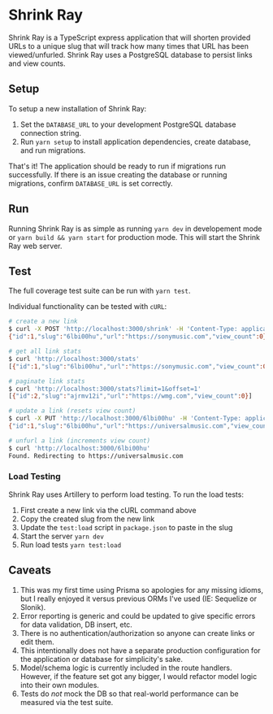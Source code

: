 # Shrink Ray

Shrink Ray is a TypeScript express application that will shorten provided URLs to a unique slug that will track how many
times that URL has been viewed/unfurled. Shrink Ray uses a PostgreSQL database to persist links and view counts.

## Setup

To setup a new installation of Shrink Ray:

1. Set the `DATABASE_URL` to your development PostgreSQL database connection string.
2. Run `yarn setup` to install application dependencies, create database, and run migrations.

That's it! The application should be ready to run if migrations run successfully. If there is an issue creating the
database or running migrations, confirm `DATABASE_URL` is set correctly.

## Run

Running Shrink Ray is as simple as running `yarn dev` in developement mode or `yarn build && yarn start` for production
mode. This will start the Shrink Ray web server.

## Test

The full coverage test suite can be run with `yarn test`.

Individual functionality can be tested with `cURL`:

```bash
# create a new link
$ curl -X POST 'http://localhost:3000/shrink' -H 'Content-Type: application/json' -d '{"url":"https://sonymusic.com"}'
{"id":1,"slug":"6lbi00hu","url":"https://sonymusic.com","view_count":0}

# get all link stats
$ curl 'http://localhost:3000/stats'
[{"id":1,"slug":"6lbi00hu","url":"https://sonymusic.com","view_count":0},{"id":2,"slug":"ajrmv12i","url":"https://wmg.com","view_count":0}]

# paginate link stats
$ curl 'http://localhost:3000/stats?limit=1&offset=1'
[{"id":2,"slug":"ajrmv12i","url":"https://wmg.com","view_count":0}]

# update a link (resets view count)
$ curl -X PUT 'http://localhost:3000/6lbi00hu' -H 'Content-Type: application/json' -d '{"url":"https://universalmusic.com"}'
{"id":1,"slug":"6lbi00hu","url":"https://universalmusic.com","view_count":0}

# unfurl a link (increments view count)
$ curl 'http://localhost:3000/6lbi00hu'
Found. Redirecting to https://universalmusic.com
```

### Load Testing

Shrink Ray uses Artillery to perform load testing. To run the load tests:

1. First create a new link via the cURL command above
2. Copy the created slug from the new link
3. Update the `test:load` script in `package.json` to paste in the slug
4. Start the server `yarn dev`
5. Run load tests `yarn test:load`

## Caveats

1. This was my first time using Prisma so apologies for any missing idioms, but I really enjoyed it versus previous ORMs
   I've used (IE: Sequelize or Slonik).
2. Error reporting is generic and could be updated to give specific errors for data validation, DB insert, etc.
3. There is no authentication/authorization so anyone can create links or edit them.
4. This intentionally does not have a separate production configuration for the application or database for simplicity's
   sake.
5. Model/schema logic is currently included in the route handlers. However, if the feature set got any bigger, I
   would refactor model logic into their own modules.
6. Tests do _not_ mock the DB so that real-world performance can be measured via the test suite.
